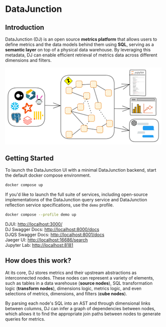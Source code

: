 # DataJunction

## Introduction

DataJunction (DJ) is an open source **metrics platform** that allows users to define
metrics and the data models behind them using **SQL**, serving as a **semantic layer**
on top of a physical data warehouse. By leveraging this metadata, DJ can enable efficient
retrieval of metrics data across different dimensions and filters.

![DataJunction](docs/static/datajunction-illustration.png)

## Getting Started

To launch the DataJunction UI with a minimal DataJunction backend, start the default docker compose environment.

```sh
docker compose up
```

If you'd like to launch the full suite of services, including open-source implementations of the DataJunction query service and
DataJunction reflection service specifications, use the `demo` profile.

```sh
docker compose --profile demo up
```

DJUI: [http://localhost:3000/](http://localhost:3000/)  
DJ Swagger Docs: [http://localhost:8000/docs](http://localhost:8000/docs)  
DJQS Swagger Docs: [http://localhost:8001/docs](http://localhost:8001/docs)  
Jaeger UI: [http://localhost:16686/search](http://localhost:16686/search)  
Jupyter Lab: [http://localhost:8181](http://localhost:8181)  

## How does this work?

At its core, DJ stores metrics and their upstream abstractions as interconnected nodes.
These nodes can represent a variety of elements, such as tables in a data warehouse
(**source nodes**), SQL transformation logic (**transform nodes**), dimensions logic,
metrics logic, and even selections of metrics, dimensions, and filters (**cube nodes**).

By parsing each node's SQL into an AST and through dimensional links between columns,
DJ can infer a graph of dependencies between nodes, which allows it to find the
appropriate join paths between nodes to generate queries for metrics.
